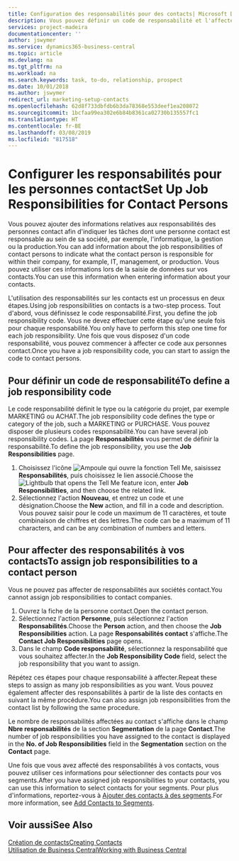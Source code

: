 ```yaml
---
title: Configuration des responsabilités pour des contacts| Microsoft Docs
description: Vous pouvez définir un code de responsabilité et l'affecter à un contact pour indiquer les tâches dont votre contact est en charge dans sa société, par exemple, l'informatique ou la production.
services: project-madeira
documentationcenter: ''
author: jswymer
ms.service: dynamics365-business-central
ms.topic: article
ms.devlang: na
ms.tgt_pltfrm: na
ms.workload: na
ms.search.keywords: task, to-do, relationship, prospect
ms.date: 10/01/2018
ms.author: jswymer
redirect_url: marketing-setup-contacts
ms.openlocfilehash: 62d8f733dbfdb6b3da78368e553deef1ea208072
ms.sourcegitcommit: 1bcfaa99ea302e6b84b8361ca02730b135557fc1
ms.translationtype: HT
ms.contentlocale: fr-BE
ms.lasthandoff: 03/08/2019
ms.locfileid: "817518"
---
```

# <a name="set-up-job-responsibilities-for-contact-persons"></a><span data-ttu-id="b409f-103">Configurer les responsabilités pour les personnes contact</span><span class="sxs-lookup"><span data-stu-id="b409f-103">Set Up Job Responsibilities for Contact Persons</span></span>
<span data-ttu-id="b409f-104">Vous pouvez ajouter des informations relatives aux responsabilités des personnes contact afin d'indiquer les tâches dont une personne contact est responsable au sein de sa société, par exemple, l'informatique, la gestion ou la production.</span><span class="sxs-lookup"><span data-stu-id="b409f-104">You can add information about the job responsibilities of contact persons to indicate what the contact person is responsible for within their company, for example, IT, management, or production.</span></span> <span data-ttu-id="b409f-105">Vous pouvez utiliser ces informations lors de la saisie de données sur vos contacts.</span><span class="sxs-lookup"><span data-stu-id="b409f-105">You can use this information when entering information about your contacts.</span></span>

<span data-ttu-id="b409f-106">L'utilisation des responsabilités sur les contacts est un processus en deux étapes.</span><span class="sxs-lookup"><span data-stu-id="b409f-106">Using job responsibilities on contacts is a two-step process.</span></span> <span data-ttu-id="b409f-107">Tout d'abord, vous définissez le code responsabilité.</span><span class="sxs-lookup"><span data-stu-id="b409f-107">First, you define the job responsibility code.</span></span> <span data-ttu-id="b409f-108">Vous ne devez effectuer cette étape qu'une seule fois pour chaque responsabilité.</span><span class="sxs-lookup"><span data-stu-id="b409f-108">You only have to perform this step one time for each job responsibility.</span></span> <span data-ttu-id="b409f-109">Une fois que vous disposez d'un code responsabilité, vous pouvez commencer à affecter ce code aux personnes contact.</span><span class="sxs-lookup"><span data-stu-id="b409f-109">Once you have a job responsibility code, you can start to assign the code to contact persons.</span></span>

## <a name="to-define-a-job-responsibility-code"></a><span data-ttu-id="b409f-110">Pour définir un code de responsabilité</span><span class="sxs-lookup"><span data-stu-id="b409f-110">To define a job responsibility code</span></span>
<span data-ttu-id="b409f-111">Le code responsabilité définit le type ou la catégorie du projet, par exemple MARKETING ou ACHAT.</span><span class="sxs-lookup"><span data-stu-id="b409f-111">The job responsibility code defines the type or category of the job, such a MARKETING or PURCHASE.</span></span> <span data-ttu-id="b409f-112">Vous pouvez disposer de plusieurs codes responsabilité.</span><span class="sxs-lookup"><span data-stu-id="b409f-112">You can have several job responsibility codes.</span></span> <span data-ttu-id="b409f-113">La page **Responsabilités** vous permet de définir la responsabilité.</span><span class="sxs-lookup"><span data-stu-id="b409f-113">To define the job responsibility, you use the **Job Responsibilities** page.</span></span>

1. <span data-ttu-id="b409f-114">Choisissez l'icône ![Ampoule qui ouvre la fonction Tell Me](media/ui-search/search_small.png "Dites-moi ce que vous voulez faire"), saisissez **Responsabilités**, puis choisissez le lien associé.</span><span class="sxs-lookup"><span data-stu-id="b409f-114">Choose the ![Lightbulb that opens the Tell Me feature](media/ui-search/search_small.png "Tell me what you want to do") icon, enter **Job Responsibilities**, and then choose the related link.</span></span>
2. <span data-ttu-id="b409f-115">Sélectionnez l'action **Nouveau**, et entrez un code et une désignation.</span><span class="sxs-lookup"><span data-stu-id="b409f-115">Choose the **New** action, and fill in a code and description.</span></span> <span data-ttu-id="b409f-116">Vous pouvez saisir pour le code un maximum de 11 caractères, et toute combinaison de chiffres et des lettres.</span><span class="sxs-lookup"><span data-stu-id="b409f-116">The code can be a maximum of 11 characters, and can be any combination of numbers and letters.</span></span>

## <a name="to-assign-job-responsibilities-to-a-contact-person"></a><span data-ttu-id="b409f-117">Pour affecter des responsabilités à vos contacts</span><span class="sxs-lookup"><span data-stu-id="b409f-117">To assign job responsibilities to a contact person</span></span>
<span data-ttu-id="b409f-118">Vous ne pouvez pas affecter de responsabilités aux sociétés contact.</span><span class="sxs-lookup"><span data-stu-id="b409f-118">You cannot assign job responsibilities to contact companies.</span></span>

1. <span data-ttu-id="b409f-119">Ouvrez la fiche de la personne contact.</span><span class="sxs-lookup"><span data-stu-id="b409f-119">Open the contact person.</span></span>
2. <span data-ttu-id="b409f-120">Sélectionnez l'action **Personne**, puis sélectionnez l'action **Responsabilités**.</span><span class="sxs-lookup"><span data-stu-id="b409f-120">Choose the **Person** action, and then choose the **Job Responsibilities** action.</span></span> <span data-ttu-id="b409f-121">La page **Responsabilités contact** s'affiche.</span><span class="sxs-lookup"><span data-stu-id="b409f-121">The **Contact Job Responsibilities** page opens.</span></span>
3. <span data-ttu-id="b409f-122">Dans le champ **Code responsabilité**, sélectionnez la responsabilité que vous souhaitez affecter.</span><span class="sxs-lookup"><span data-stu-id="b409f-122">In the **Job Responsibility Code** field, select the job responsibility that you want to assign.</span></span>

<span data-ttu-id="b409f-123">Répétez ces étapes pour chaque responsabilité à affecter.</span><span class="sxs-lookup"><span data-stu-id="b409f-123">Repeat these steps to assign as many job responsibilities as you want.</span></span> <span data-ttu-id="b409f-124">Vous pouvez également affecter des responsabilités à partir de la liste des contacts en suivant la même procédure.</span><span class="sxs-lookup"><span data-stu-id="b409f-124">You can also assign job responsibilities from the contact list by following the same procedure.</span></span>

<span data-ttu-id="b409f-125">Le nombre de responsabilités affectées au contact s'affiche dans le champ **Nbre responsabilités** de la section **Segmentation** de la page **Contact**.</span><span class="sxs-lookup"><span data-stu-id="b409f-125">The number of job responsibilities you have assigned to the contact is displayed in the **No. of Job Responsibilities** field in the **Segmentation** section on the **Contact** page.</span></span>

<span data-ttu-id="b409f-126">Une fois que vous avez affecté des responsabilités à vos contacts, vous pouvez utiliser ces informations pour sélectionner des contacts pour vos segments.</span><span class="sxs-lookup"><span data-stu-id="b409f-126">After you have assigned job responsibilities to your contacts, you can use this information to select contacts for your segments.</span></span> <span data-ttu-id="b409f-127">Pour plus d'informations, reportez-vous à [Ajouter des contacts à des segments](marketing-add-contact-segment.md).</span><span class="sxs-lookup"><span data-stu-id="b409f-127">For more information, see [Add Contacts to Segments](marketing-add-contact-segment.md).</span></span>

## <a name="see-also"></a><span data-ttu-id="b409f-128">Voir aussi</span><span class="sxs-lookup"><span data-stu-id="b409f-128">See Also</span></span>
[<span data-ttu-id="b409f-129">Création de contacts</span><span class="sxs-lookup"><span data-stu-id="b409f-129">Creating Contacts</span></span>](marketing-create-contact-companies.md)  
[<span data-ttu-id="b409f-130">Utilisation de Business Central</span><span class="sxs-lookup"><span data-stu-id="b409f-130">Working with Business Central</span></span>](ui-work-product.md)
